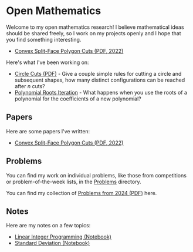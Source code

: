 # Open Mathematics

Welcome to my open mathematics research! I believe mathematical ideas should be shared freely, so I work on my projects openly and I hope that you find something interesting.

* [Convex Split-Face Polygon Cuts (PDF, 2022)](./papers/convex_split_face_polygon_cuts/csfpc.pdf)

Here's what I've been working on:

* [Circle Cuts (PDF)](./papers/circle_cuts/cuts.pdf) - Give a couple simple rules for cutting a circle and subsequent shapes, how many distinct configurations can be reached after $n$ cuts?
* [Polynomial Roots Iteration](./research/polynomial_roots/README.md) - What happens when you use the roots of a polynomial for the coefficients of a new polynomial?

## Papers

Here are some papers I've written:

* [Convex Split-Face Polygon Cuts (PDF, 2022)](./papers/convex_split_face_polygon_cuts/csfpc.pdf)

## Problems

You can find my work on individual problems, like those from competitions or problem-of-the-week lists, in the [Problems](./problems/README.md) directory.

You can find my collection of [Problems from 2024 (PDF)](./problems/phobosdream/probs.pdf) here.

## Notes

Here are my notes on a few topics:

* [Linear Integer Programming (Notebook)](./notes/linear_integer_programming.ipynb)
* [Standard Deviation (Notebook)](./notes/standard_deviation.ipynb)
